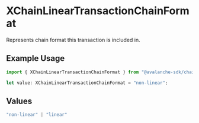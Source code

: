 # XChainLinearTransactionChainFormat

Represents chain format this transaction is included in.

## Example Usage

```typescript
import { XChainLinearTransactionChainFormat } from "@avalanche-sdk/chainkit/models/components";

let value: XChainLinearTransactionChainFormat = "non-linear";
```

## Values

```typescript
"non-linear" | "linear"
```